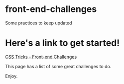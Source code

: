 # front-end-challenges
Some practices to keep updated


<h1>Here's a link to get started!</h1>

<a href="https://css-tricks.com/front-end-challenges/"> CSS Tricks - Front-end Challenges </a>
<p>This page has a list of some great challenges to do. </p>

<p>Enjoy.</p>



